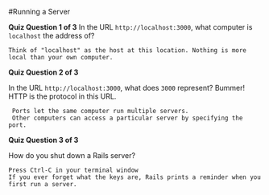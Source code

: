 #Running a Server

**Quiz Question 1 of 3**
In the URL `http://localhost:3000`, what computer is `localhost` the address of?

	Think of "localhost" as the host at this location. Nothing is more local than your own computer. 

**Quiz Question 2 of 3**


In the URL `http://localhost:3000`, what does `3000` represent?
Bummer! HTTP is the protocol in this URL.

     Ports let the same computer run multiple servers. 
     Other computers can access a particular server by specifying the port. 

**Quiz Question 3 of 3**

How do you shut down a Rails server?

    Press Ctrl-C in your terminal window
    If you ever forget what the keys are, Rails prints a reminder when you first run a server. 

